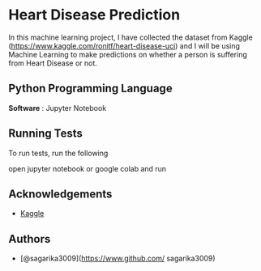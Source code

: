 
# Heart Disease Prediction
In this machine learning project, I have collected the dataset from Kaggle (https://www.kaggle.com/ronitf/heart-disease-uci) and I will be using Machine Learning to make predictions on whether a person is suffering from Heart Disease or not.


## Python Programming Language

**Software** : Jupyter Notebook

## Running Tests

To run tests, run the following

  open jupyter notebook or google colab and run


## Acknowledgements

 - [Kaggle](https://www.kaggle.com/ronitf/heart-disease-uci)
 


## Authors

- [@sagarika3009](https://www.github.com/
sagarika3009)

